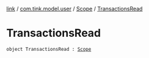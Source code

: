 [link](../../index.md) / [com.tink.model.user](../index.md) / [Scope](index.md) / [TransactionsRead](./-transactions-read.md)

# TransactionsRead

`object TransactionsRead : `[`Scope`](index.md)
